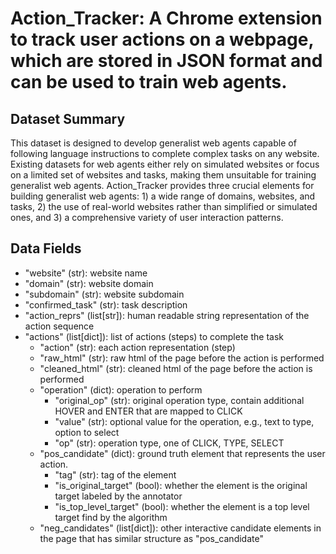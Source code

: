 # Action_Tracker: A Chrome extension to track user actions on a webpage, which are stored in JSON format and can be used to train web agents.

## Dataset Summary

This dataset is designed to develop generalist web agents capable of following language instructions to complete complex tasks on any website. Existing datasets for web agents either rely on simulated websites or focus on a limited set of websites and tasks, making them unsuitable for training generalist web agents. Action_Tracker provides three crucial elements for building generalist web agents: 1) a wide range of domains, websites, and tasks, 2) the use of real-world websites rather than simplified or simulated ones, and 3) a comprehensive variety of user interaction patterns.

## Data Fields

- "website" (str): website name
- "domain" (str): website domain
- "subdomain" (str): website subdomain
- "confirmed_task" (str): task description
- "action_reprs" (list[str]): human readable string representation of the action sequence
- "actions" (list[dict]): list of actions (steps) to complete the task
  - "action" (str): each action representation (step)
  - "raw_html" (str): raw html of the page before the action is performed
  - "cleaned_html" (str): cleaned html of the page before the action is performed
  - "operation" (dict): operation to perform
    - "original_op" (str): original operation type, contain additional HOVER and ENTER that are mapped to CLICK
    - "value" (str): optional value for the operation, e.g., text to type, option to select
    - "op" (str): operation type, one of CLICK, TYPE, SELECT
  - "pos_candidate" (dict): ground truth element that represents the user action.
    - "tag" (str): tag of the element
    - "is_original_target" (bool): whether the element is the original target labeled by the annotator
    - "is_top_level_target" (bool): whether the element is a top level target find by the algorithm
  - "neg_candidates" (list[dict]): other interactive candidate elements in the page that has similar structure as "pos_candidate"

